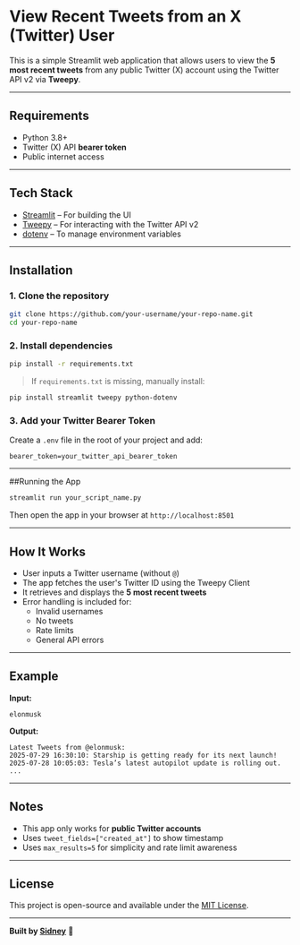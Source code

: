 # View Recent Tweets from an X (Twitter) User

This is a simple Streamlit web application that allows users to view the **5 most recent tweets** from any public Twitter (X) account using the Twitter API v2 via **Tweepy**.

---

## Requirements

- Python 3.8+
- Twitter (X) API **bearer token**
- Public internet access

---

## Tech Stack

- [Streamlit](https://streamlit.io/) – For building the UI
- [Tweepy](https://docs.tweepy.org/en/stable/) – For interacting with the Twitter API v2
- [dotenv](https://pypi.org/project/python-dotenv/) – To manage environment variables

---

## Installation

### 1. Clone the repository

```bash
git clone https://github.com/your-username/your-repo-name.git
cd your-repo-name
```

### 2. Install dependencies

```bash
pip install -r requirements.txt
```

> If `requirements.txt` is missing, manually install:

```bash
pip install streamlit tweepy python-dotenv
```

### 3. Add your Twitter Bearer Token

Create a `.env` file in the root of your project and add:

```env
bearer_token=your_twitter_api_bearer_token
```

---

##Running the App

```bash
streamlit run your_script_name.py
```

Then open the app in your browser at `http://localhost:8501`

---

## How It Works

- User inputs a Twitter username (without `@`)
- The app fetches the user's Twitter ID using the Tweepy Client
- It retrieves and displays the **5 most recent tweets**
- Error handling is included for:
  - Invalid usernames
  - No tweets
  - Rate limits
  - General API errors

---

## Example

**Input:**

```
elonmusk
```

**Output:**

```
Latest Tweets from @elonmusk:
2025-07-29 16:30:10: Starship is getting ready for its next launch!
2025-07-28 10:05:03: Tesla’s latest autopilot update is rolling out.
...
```

---

## Notes

- This app only works for **public Twitter accounts**
- Uses `tweet_fields=["created_at"]` to show timestamp
- Uses `max_results=5` for simplicity and rate limit awareness

---

##  License

This project is open-source and available under the [MIT License](LICENSE).

---

**Built by [Sidney](https://github.com/your-mathncode-sid)** 🚀
